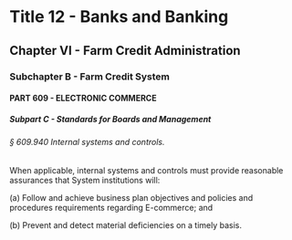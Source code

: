 
# Title 12 - Banks and Banking
## Chapter VI - Farm Credit Administration
### Subchapter B - Farm Credit System
#### PART 609 - ELECTRONIC COMMERCE
##### Subpart C - Standards for Boards and Management
###### § 609.940 Internal systems and controls.

When applicable, internal systems and controls must provide reasonable assurances that System institutions will:

(a) Follow and achieve business plan objectives and policies and procedures requirements regarding E-commerce; and

(b) Prevent and detect material deficiencies on a timely basis.
